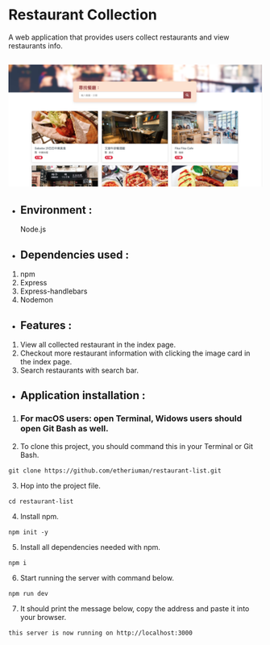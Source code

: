 # Restaurant Collection
  A web application that provides users collect restaurants and view restaurants info.


![Image](https://raw.githubusercontent.com/etheriuman/restaurant-list/master/restaurant-list_image.png)
---
- ## Environment :
  Node.js

- ## Dependencies used :
1. npm
2. Express
3. Express-handlebars
4. Nodemon

- ## Features :
1. View all collected restaurant in the index page.
2. Checkout more restaurant information with clicking the image card in the index page.
3. Search restaurants with search bar.

- ## Application installation :
1. ### For macOS users: open Terminal, Widows users should open Git Bash as well.

2. To clone this project, you should command this in your Terminal or Git Bash.
```
git clone https://github.com/etheriuman/restaurant-list.git
```
3. Hop into the project file.
```
cd restaurant-list
```
4. Install npm.
```
npm init -y
```
5. Install all dependencies needed with npm.
```
npm i
```
6. Start running the server with command below.
```
npm run dev
```
7. It should print the message below, copy the address and paste it into your browser.
```
this server is now running on http://localhost:3000
```
